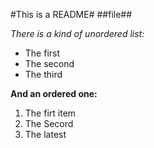 #This is a README# ##file##

*There is a kind of unordered list:*

* The first 
* The second
* The third

**And an ordered one:**

1. The firt item
1. The Secord
1. The latest

